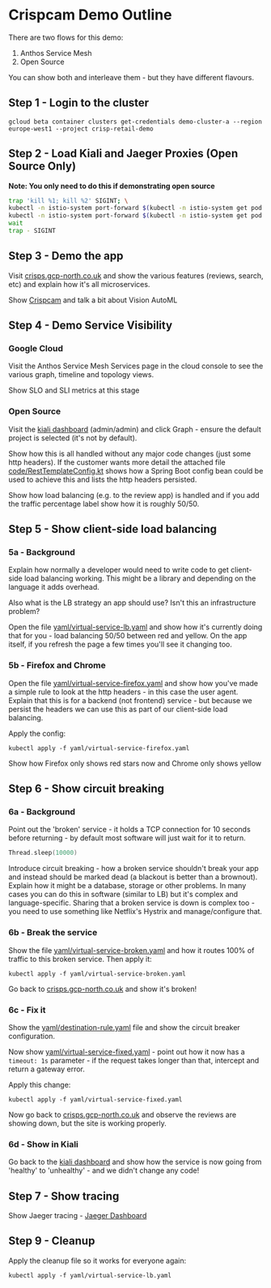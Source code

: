 # Crispcam Demo Outline

There are two flows for this demo:

1. Anthos Service Mesh
2. Open Source

You can show both and interleave them - but they have different flavours.

## Step 1 - Login to the cluster

```
gcloud beta container clusters get-credentials demo-cluster-a --region europe-west1 --project crisp-retail-demo
```

## Step 2 - Load Kiali and Jaeger Proxies (Open Source Only)

**Note: You only need to do this if demonstrating open source**

```bash
trap 'kill %1; kill %2' SIGINT; \
kubectl -n istio-system port-forward $(kubectl -n istio-system get pod -l app=kiali -o jsonpath='{.items[0].metadata.name}') 20001:20001 | sed -e 's/^/[Kiali ] /' & \
kubectl -n istio-system port-forward $(kubectl -n istio-system get pod -l app=jaeger -o jsonpath='{.items[0].metadata.name}') 15032:16686 | sed -e 's/^/[Jaeger] /' & \
wait
trap - SIGINT
```

## Step 3 - Demo the app

Visit [crisps.gcp-north.co.uk](https://crisps.gcp-north.co.uk) and show the various features (reviews, search, etc) and explain how it's all microservices.

Show [Crispcam](https://crisps.gcp-north.co.uk/crispcam) and talk a bit about Vision AutoML

## Step 4 - Demo Service Visibility

### Google Cloud

Visit the Anthos Service Mesh Services page in the cloud console to see the various graph, timeline and topology views.

Show SLO and SLI metrics at this stage

### Open Source

Visit the [kiali dashboard](http://localhost:20001/kiali/) (admin/admin) and click Graph - ensure the default project is selected (it's not by default).

Show how this is all handled without any major code changes (just some http headers). If the customer wants more detail the attached file [code/RestTemplateConfig.kt](code/RestTemplateConfig.kt) shows how a Spring Boot config bean could be used to achieve this and lists the http headers persisted.

Show how load balancing (e.g. to the review app) is handled and if you add the traffic percentage label show how it is roughly 50/50.

## Step 5 - Show client-side load balancing

### 5a - Background

Explain how normally a developer would need to write code to get client-side load balancing working. This might be a library and depending on the language it adds overhead.

Also what is the LB strategy an app should use? Isn't this an infrastructure problem?

Open the file [yaml/virtual-service-lb.yaml](yaml/virtual-service-lb.yaml) and show how it's currently doing that for you - load balancing 50/50 between red and yellow. On the app itself, if you refresh the page a few times you'll see it changing too.

### 5b - Firefox and Chrome

Open the file [yaml/virtual-service-firefox.yaml](yaml/virtual-service-firefox.yaml) and show how you've made a simple rule to look at the http headers - in this case the user agent. Explain that this is for a backend (not frontend) service - but because we persist the headers we can use this as part of our client-side load balancing.

Apply the config:

```
kubectl apply -f yaml/virtual-service-firefox.yaml
```

Show how Firefox only shows red stars now and Chrome only shows yellow

## Step 6 - Show circuit breaking

### 6a - Background

Point out the 'broken' service - it holds a TCP connection for 10 seconds before returning - by default most software will just wait for it to return.

```kotlin
Thread.sleep(10000)
```

Introduce circuit breaking - how a broken service shouldn't break your app and instead should be marked dead (a blackout is better than a brownout). Explain how it might be a database, storage or other problems. In many cases you can do this in software (similar to LB) but it's complex and language-specific. Sharing that a broken service is down is complex too - you need to use something like Netflix's Hystrix and manage/configure that.

### 6b - Break the service

Show the file [yaml/virtual-service-broken.yaml](yaml/virtual-service-broken.yaml) and how it routes 100% of traffic to this broken service. Then apply it:

```
kubectl apply -f yaml/virtual-service-broken.yaml
```

Go back to [crisps.gcp-north.co.uk](https://crisps.gcp-north.co.uk) and show it's broken!

### 6c - Fix it

Show the [yaml/destination-rule.yaml](yaml/destination-rule.yaml) file and show the circuit breaker configuration.

Now show [yaml/virtual-service-fixed.yaml](yaml/virtual-service-fixed.yaml) - point out how it now has a `timeout: 1s` parameter - if the request takes longer than that, intercept and return a gateway error.

Apply this change:

```
kubectl apply -f yaml/virtual-service-fixed.yaml
```

Now go back to [crisps.gcp-north.co.uk](https://crisps.gcp-north.co.uk) and observe the reviews are showing down, but the site is working properly.

### 6d - Show in Kiali

Go back to the [kiali dashboard](http://localhost:20001/kiali/) and show how the service is now going from 'healthy' to 'unhealthy' - and we didn't change any code!

## Step 7 - Show tracing

Show Jaeger tracing - [Jaeger Dashboard](http://localhost:15032/)

## Step 9 - Cleanup

Apply the cleanup file so it works for everyone again:

```
kubectl apply -f yaml/virtual-service-lb.yaml
```
